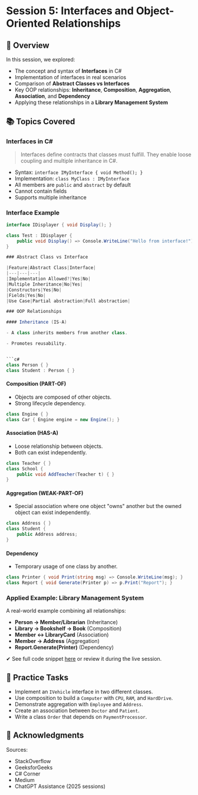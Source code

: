 # Session 5: Interfaces and Object-Oriented Relationships

## 📝 Overview

In this session, we explored:

- The concept and syntax of **Interfaces** in C#
- Implementation of interfaces in real scenarios
- Comparison of **Abstract Classes vs Interfaces**
- Key OOP relationships: **Inheritance**, **Composition**, **Aggregation**, **Association**, and **Dependency**
- Applying these relationships in a **Library Management System**

## 📚 Topics Covered

### Interfaces in C#

> Interfaces define contracts that classes must fulfill. They enable loose coupling and multiple inheritance in C#.

- Syntax: `interface IMyInterface { void Method(); }`
- Implementation: `class MyClass : IMyInterface`
- All members are `public` and `abstract` by default
- Cannot contain fields
- Supports multiple inheritance

### Interface Example

````c#
interface IDisplayer { void Display(); }

class Test : IDisplayer {
    public void Display() => Console.WriteLine("Hello from interface!");
}

### Abstract Class vs Interface

|Feature|Abstract Class|Interface|
|---|---|---|
|Implementation Allowed?|Yes|No|
|Multiple Inheritance|No|Yes|
|Constructors|Yes|No|
|Fields|Yes|No|
|Use Case|Partial abstraction|Full abstraction|

### OOP Relationships

#### Inheritance (IS-A)

- A class inherits members from another class.

- Promotes reusability.


```c#
class Person { }
class Student : Person { }
````

#### Composition (PART-OF)

- Objects are composed of other objects.
- Strong lifecycle dependency.

```c#
class Engine { }
class Car { Engine engine = new Engine(); }
```

#### Association (HAS-A)

- Loose relationship between objects.
- Both can exist independently.

```c#
class Teacher { }
class School {
    public void AddTeacher(Teacher t) { }
}
```

#### Aggregation (WEAK-PART-OF)

- Special association where one object "owns" another but the owned object can exist independently.

```c#
class Address { }
class Student {
    public Address address;
}
```

#### Dependency

- Temporary usage of one class by another.

```c#
class Printer { void Print(string msg) => Console.WriteLine(msg); }
class Report { void Generate(Printer p) => p.Print("Report"); }
```

### Applied Example: Library Management System

A real-world example combining all relationships:

- **Person → Member/Librarian** (Inheritance)
- **Library → Bookshelf → Book** (Composition)
- **Member ↔ LibraryCard** (Association)
- **Member → Address** (Aggregation)
- **Report.Generate(Printer)** (Dependency)

✔ See full code snippet [here](https://chatgpt.com/c/68715298-27f8-8010-a29b-8f6e457f6179#) or review it during the live session.

## 🧪 Practice Tasks

- Implement an `IVehicle` interface in two different classes.
- Use composition to build a `Computer` with `CPU`, `RAM`, and `HardDrive`.
- Demonstrate aggregation with `Employee` and `Address`.
- Create an association between `Doctor` and `Patient`.
- Write a class `Order` that depends on `PaymentProcessor`.

## 🙏 Acknowledgments

Sources:

- StackOverflow
- GeeksforGeeks
- C# Corner
- Medium
- ChatGPT Assistance (2025 sessions)
